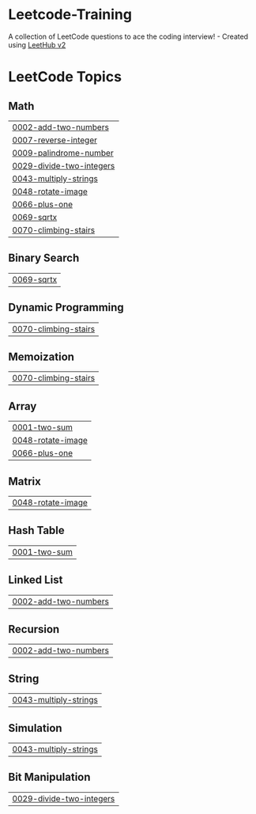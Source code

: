 # Leetcode-Training
A collection of LeetCode questions to ace the coding interview! - Created using [LeetHub v2](https://github.com/arunbhardwaj/LeetHub-2.0)

<!---LeetCode Topics Start-->
# LeetCode Topics
## Math
|  |
| ------- |
| [0002-add-two-numbers](https://github.com/Saravanakumar182/Leetcode-Training/tree/master/0002-add-two-numbers) |
| [0007-reverse-integer](https://github.com/Saravanakumar182/Leetcode-Training/tree/master/0007-reverse-integer) |
| [0009-palindrome-number](https://github.com/Saravanakumar182/Leetcode-Training/tree/master/0009-palindrome-number) |
| [0029-divide-two-integers](https://github.com/Saravanakumar182/Leetcode-Training/tree/master/0029-divide-two-integers) |
| [0043-multiply-strings](https://github.com/Saravanakumar182/Leetcode-Training/tree/master/0043-multiply-strings) |
| [0048-rotate-image](https://github.com/Saravanakumar182/Leetcode-Training/tree/master/0048-rotate-image) |
| [0066-plus-one](https://github.com/Saravanakumar182/Leetcode-Training/tree/master/0066-plus-one) |
| [0069-sqrtx](https://github.com/Saravanakumar182/Leetcode-Training/tree/master/0069-sqrtx) |
| [0070-climbing-stairs](https://github.com/Saravanakumar182/Leetcode-Training/tree/master/0070-climbing-stairs) |
## Binary Search
|  |
| ------- |
| [0069-sqrtx](https://github.com/Saravanakumar182/Leetcode-Training/tree/master/0069-sqrtx) |
## Dynamic Programming
|  |
| ------- |
| [0070-climbing-stairs](https://github.com/Saravanakumar182/Leetcode-Training/tree/master/0070-climbing-stairs) |
## Memoization
|  |
| ------- |
| [0070-climbing-stairs](https://github.com/Saravanakumar182/Leetcode-Training/tree/master/0070-climbing-stairs) |
## Array
|  |
| ------- |
| [0001-two-sum](https://github.com/Saravanakumar182/Leetcode-Training/tree/master/0001-two-sum) |
| [0048-rotate-image](https://github.com/Saravanakumar182/Leetcode-Training/tree/master/0048-rotate-image) |
| [0066-plus-one](https://github.com/Saravanakumar182/Leetcode-Training/tree/master/0066-plus-one) |
## Matrix
|  |
| ------- |
| [0048-rotate-image](https://github.com/Saravanakumar182/Leetcode-Training/tree/master/0048-rotate-image) |
## Hash Table
|  |
| ------- |
| [0001-two-sum](https://github.com/Saravanakumar182/Leetcode-Training/tree/master/0001-two-sum) |
## Linked List
|  |
| ------- |
| [0002-add-two-numbers](https://github.com/Saravanakumar182/Leetcode-Training/tree/master/0002-add-two-numbers) |
## Recursion
|  |
| ------- |
| [0002-add-two-numbers](https://github.com/Saravanakumar182/Leetcode-Training/tree/master/0002-add-two-numbers) |
## String
|  |
| ------- |
| [0043-multiply-strings](https://github.com/Saravanakumar182/Leetcode-Training/tree/master/0043-multiply-strings) |
## Simulation
|  |
| ------- |
| [0043-multiply-strings](https://github.com/Saravanakumar182/Leetcode-Training/tree/master/0043-multiply-strings) |
## Bit Manipulation
|  |
| ------- |
| [0029-divide-two-integers](https://github.com/Saravanakumar182/Leetcode-Training/tree/master/0029-divide-two-integers) |
<!---LeetCode Topics End-->